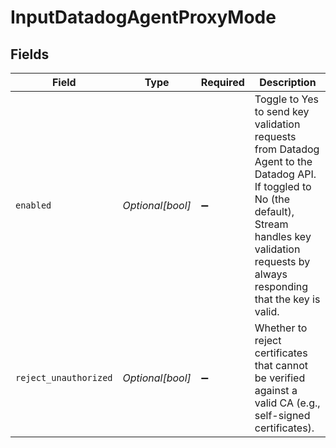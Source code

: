 # InputDatadogAgentProxyMode


## Fields

| Field                                                                                                                                                                                                   | Type                                                                                                                                                                                                    | Required                                                                                                                                                                                                | Description                                                                                                                                                                                             |
| ------------------------------------------------------------------------------------------------------------------------------------------------------------------------------------------------------- | ------------------------------------------------------------------------------------------------------------------------------------------------------------------------------------------------------- | ------------------------------------------------------------------------------------------------------------------------------------------------------------------------------------------------------- | ------------------------------------------------------------------------------------------------------------------------------------------------------------------------------------------------------- |
| `enabled`                                                                                                                                                                                               | *Optional[bool]*                                                                                                                                                                                        | :heavy_minus_sign:                                                                                                                                                                                      | Toggle to Yes to send key validation requests from Datadog Agent to the Datadog API. If toggled to No (the default), Stream handles key validation requests by always responding that the key is valid. |
| `reject_unauthorized`                                                                                                                                                                                   | *Optional[bool]*                                                                                                                                                                                        | :heavy_minus_sign:                                                                                                                                                                                      | Whether to reject certificates that cannot be verified against a valid CA (e.g., self-signed certificates).                                                                                             |